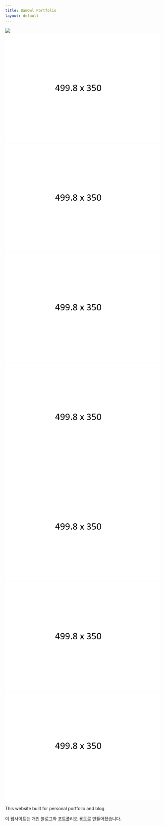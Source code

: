 ```yaml
---
title: BamOwl Portfolio
layout: default
---
```



<section class="portfolio-container">
<div class="portfolioImg">
    <img src="assets/img/portfolio/image1.jpg" >
</div>
<div class="portfolioImg">
    <img src="assets/img/portfolio/format.png" >
</div>
<div class="portfolioImg">
    <img src="assets/img/portfolio/format.png" >
</div>
<div class="portfolioImg">
    <img src="assets/img/portfolio/format.png" >
</div>
<div class="portfolioImg">
    <img src="assets/img/portfolio/format.png" >
</div>
<div class="portfolioImg">
<img src="assets/img/portfolio/format.png" >
</div>
<div class="portfolioImg">
<img src="assets/img/portfolio/format.png" >
</div>
<div class="portfolioImg">
<img src="assets/img/portfolio/format.png" >
</div>

<!--Need magnifyig on hover the image to maximize the image size regarless the other content and showed the abstract under the image.-->


</section>


<section class="introduction">
    <p>This website built for personal portfolio and blog.</p>
    <p>이 웹사이트는 개인 블로그와 포트폴리오 용도로 만들어졌습니다.</p>
</section>